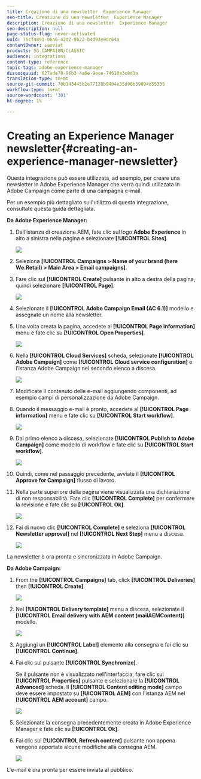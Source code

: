 ```yaml
---
title: Creazione di una newsletter  Experience Manager
seo-title: Creazione di una newsletter  Experience Manager
description: Creazione di una newsletter  Experience Manager
seo-description: null
page-status-flag: never-activated
uuid: 75cf4891-06a6-42d2-9b22-b4d93e0dc64a
contentOwner: sauviat
products: SG_CAMPAIGN/CLASSIC
audience: integrations
content-type: reference
topic-tags: adobe-experience-manager
discoiquuid: 627ade78-96b3-4a6e-9ace-74610a3c8d1a
translation-type: tm+mt
source-git-commit: 70b143445b2e77128b9404e35d96b39694d55335
workflow-type: tm+mt
source-wordcount: '301'
ht-degree: 1%

---
```



# Creating an Experience Manager newsletter{#creating-an-experience-manager-newsletter}

Questa integrazione può essere utilizzata, ad esempio, per creare una newsletter in Adobe Experience Manager che verrà quindi utilizzata in  Adobe Campaign come parte di una campagna e-mail.

Per un esempio più dettagliato sull&#39;utilizzo di questa integrazione, consultate questa guida [](https://helpx.adobe.com/campaign/kb/acc-aem.html)dettagliata.

**Da Adobe Experience Manager:**

1. Dall’istanza di creazione AEM, fate clic sul logo **Adobe Experience** in alto a sinistra nella pagina e selezionate **[!UICONTROL Sites]**.

   ![](assets/aem_uc_1.png)

1. Seleziona **[!UICONTROL Campaigns > Name of your brand (here We.Retail) > Main Area > Email campaigns]**.
1. Fare clic sul **[!UICONTROL Create]** pulsante in alto a destra della pagina, quindi selezionare **[!UICONTROL Page]**.

   ![](assets/aem_uc_2.png)

1. Selezionate il **[!UICONTROL Adobe Campaign Email (AC 6.1)]** modello e assegnate un nome alla newsletter.
1. Una volta creata la pagina, accedete al **[!UICONTROL Page information]** menu e fate clic su **[!UICONTROL Open Properties]**.

   ![](assets/aem_uc_3.png)

1. Nella **[!UICONTROL Cloud Services]** scheda, selezionate **[!UICONTROL Adobe Campaign]** come **[!UICONTROL Cloud service configuration]** e l’istanza Adobe Campaign  nel secondo elenco a discesa.

   ![](assets/aem_uc_4.png)

1. Modificate il contenuto delle e-mail aggiungendo componenti, ad esempio campi di personalizzazione da  Adobe Campaign.
1. Quando il messaggio e-mail è pronto, accedete al **[!UICONTROL Page information]** menu e fate clic su **[!UICONTROL Start workflow]**.

   ![](assets/aem_uc_5.png)

1. Dal primo elenco a discesa, selezionate **[!UICONTROL Publish to Adobe Campaign]** come modello di workflow e fate clic su **[!UICONTROL Start workflow]**.

   ![](assets/aem_uc_6.png)

1. Quindi, come nel passaggio precedente, avviate il **[!UICONTROL Approve for Campaign]** flusso di lavoro.
1. Nella parte superiore della pagina viene visualizzata una dichiarazione di non responsabilità. Fate clic **[!UICONTROL Complete]** per confermare la revisione e fate clic su **[!UICONTROL Ok]**.

   ![](assets/aem_uc_7.png)

1. Fai di nuovo clic **[!UICONTROL Complete]** e seleziona **[!UICONTROL Newsletter approval]** nel **[!UICONTROL Next Step]** menu a discesa.

   ![](assets/aem_uc_8.png)

La newsletter è ora pronta e sincronizzata in  Adobe Campaign.

**Da  Adobe Campaign:**

1. From the **[!UICONTROL Campaigns]** tab, click **[!UICONTROL Deliveries]** then **[!UICONTROL Create]**.

   ![](assets/aem_uc_9.png)

1. Nel **[!UICONTROL Delivery template]** menu a discesa, selezionate il **[!UICONTROL Email delivery with AEM content (mailAEMContent)]** modello.

   ![](assets/aem_uc_10.png)

1. Aggiungi un **[!UICONTROL Label]** elemento alla consegna e fai clic su **[!UICONTROL Continue]**.
1. Fai clic sul pulsante **[!UICONTROL Synchronize]**.

   Se il pulsante non è visualizzato nell&#39;interfaccia, fare clic sul **[!UICONTROL Properties]** pulsante e selezionare la **[!UICONTROL Advanced]** scheda. Il **[!UICONTROL Content editing mode]** campo deve essere impostato su **[!UICONTROL AEM]** con l&#39;istanza AEM nel **[!UICONTROL AEM account]** campo.

   ![](assets/aem_uc_11.png)

1. Selezionate la consegna precedentemente creata in Adobe Experience Manager e fate clic su **[!UICONTROL Ok]**.
1. Fai clic sul **[!UICONTROL Refresh content]** pulsante non appena vengono apportate alcune modifiche alla consegna AEM.

   ![](assets/aem_uc_12.png)

L&#39;e-mail è ora pronta per essere inviata al pubblico.
